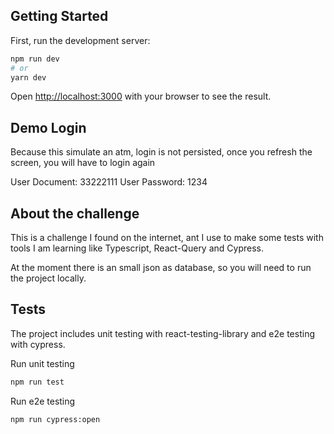 ## Getting Started

First, run the development server:

```bash
npm run dev
# or
yarn dev
```

Open [http://localhost:3000](http://localhost:3000) with your browser to see the result.


## Demo Login

Because this simulate an atm, login is not persisted, once you refresh the screen, you will have to login again

User Document: 33222111
User Password: 1234


## About the challenge

This is a challenge I found on the internet, ant I use to make some tests with tools I am learning like Typescript, React-Query and Cypress.

At the moment there is an small json as database, so you will need to run the project locally.

## Tests

The project includes unit testing with react-testing-library and e2e testing with cypress.

Run unit testing
```bash
npm run test
```

Run e2e testing
```bash
npm run cypress:open
```